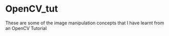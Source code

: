 # OpenCV_tut
These are some of the image manipulation concepts that I have learnt from an OpenCV Tutorial
